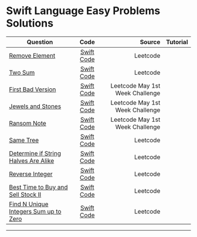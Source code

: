 # Swift Language Easy Problems Solutions
|Question|    Code    |     Source    |Tutorial|
|----------|:-------------:|------:|-----:|
| [Remove Element](https://leetcode.com/problems/remove-element/)  |  [Swift Code](https://github.com/SwapnanilDhol/Coding-Interview-Challenges/blob/master/Swift/Easy/Remove-Element.swift) |Leetcode||
|[Two Sum](https://leetcode.com/problems/two-sum/)|[Swift Code](https://github.com/SwapnanilDhol/Coding-Interview-Challenges/blob/master/Swift/Easy/Two-Sum.swift)|Leetcode||
|[First Bad Version](https://leetcode.com/problems/first-bad-version)|[Swift Code](https://github.com/SwapnanilDhol/Coding-Interview-Challenges/blob/master/Swift/Easy/First-Bad-Version.swift)|Leetcode May 1st Week Challenge||
|[Jewels and Stones](https://leetcode.com/problems/jewels-and-stones/)|[Swift Code](https://github.com/SwapnanilDhol/Coding-Interview-Challenges/blob/master/Swift/Easy/Jewels-And-Stones.swift)|Leetcode May 1st Week Challenge||
|[Ransom Note](https://leetcode.com/problems/ransom-note/)|[Swift Code](https://github.com/SwapnanilDhol/Coding-Interview-Challenges/blob/master/Swift/Easy/Ransome-Note.swift)|Leetcode May 1st Week Challenge||
|[Same Tree](https://leetcode.com/problems/same-tree/)|[Swift Code](https://github.com/SwapnanilDhol/Coding-Interview-Challenges/blob/master/Swift/Easy/Same-Tree.swift)|Leetcode||
|[Determine if String Halves Are Alike](https://leetcode.com/problems/determine-if-string-halves-are-alike/)|[Swift Code](https://github.com/SwapnanilDhol/Coding-Interview-Challenges/blob/master/Swift/Easy/Determine-if-String-Halves-Are-Alike.swift)|Leetcode||
|[Reverse Integer](https://leetcode.com/problems/reverse-integer/)|[Swift Code](https://github.com/SwapnanilDhol/Coding-Interview-Challenges/blob/master/Swift/Easy/Reverse-Integer.swift)|Leetcode||
|[Best Time to Buy and Sell Stock II](https://leetcode.com/problems/best-time-to-buy-and-sell-stock-ii/)|[Swift Code](https://github.com/SwapnanilDhol/Coding-Interview-Challenges/blob/master/Swift/Easy/Best-Time-to-Buy-and-Sell-Stock-II.swift)|Leetcode||
|[Find N Unique Integers Sum up to Zero](https://leetcode.com/problems/find-n-unique-integers-sum-up-to-zero/)|[Swift Code](Swift\Easy\Find-n-unique-integers-sum-up-to-zero.swift)|Leetcode||

---
